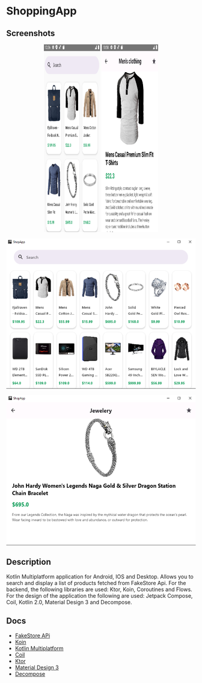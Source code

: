 # ShoppingApp

## Screenshots
<p align="center">
    <img src="https://github.com/djorges/ShoppingApp/blob/master/composeApp/src/androidMain/res/drawable/mobile1.png" alt="Screenshot Mobile" width="150" height="500"/>
    <img src="https://github.com/djorges/ShoppingApp/blob/master/composeApp/src/androidMain/res/drawable/mobile2.png" alt="Screenshot Mobile" width="150" height="500"/>
</p>
<p align="center">
    <img src="https://github.com/djorges/ShoppingApp/blob/master/composeApp/src/androidMain/res/drawable/desktop1.png" alt="Screenshot Desktop" width="800" height="400"/>
</p>
<p align="center">
    <img src="https://github.com/djorges/ShoppingApp/blob/master/composeApp/src/androidMain/res/drawable/desktop2.png" alt="Screenshot Desktop" width="800" height="400"/>
</p>

## Description
Kotlin Multiplatform application for Android, IOS and Desktop. Allows you to search and display a list of products fetched from FakeStore Api. For the backend, the following libraries are used: Ktor, Koin, Coroutines and Flows. For the design of the application the following are used: Jetpack Compose, Coil, Kotlin 2.0, Material Design 3 and Decompose.

## Docs
* [FakeStore APi](https://fakestoreapi.com/)
* [Koin](https://insert-koin.io/docs/quickstart/kmp)
* [Kotlin Multiplatform](https://kotlinlang.org/docs/multiplatform-discover-project.html)
* [Coil](https://coil-kt.github.io/coil/compose/)
* [Ktor](https://ktor.io/docs/client-create-multiplatform-application.html#ktor-dependencies)
* [Material Design 3](https://m3.material.io/develop/android/jetpack-compose)
* [Decompose](https://arkivanov.github.io/Decompose/)
